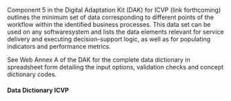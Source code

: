 Component 5 in the Digital Adaptation Kit (DAK) for ICVP (link forthcoming) outlines the minimum set of data corresponding to different points of the workflow within the identified business processes. This data set can be used on any softwaresystem and lists the data elements relevant for service delivery and executing decision-support logic, as well as for populating indicators and performance metrics. 

See Web Annex A of the DAK for the complete data dictionary in spreadsheet form detailing the input options, validation checks and concept dictionary codes.

#### Data Dictionary ICVP
